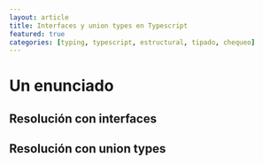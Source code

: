 ```yaml
---
layout: article
title: Interfaces y union types en Typescript
featured: true
categories: [typing, typescript, estructural, tipado, chequeo]
---
```


# Un enunciado

## Resolución con interfaces

## Resolución con union types

